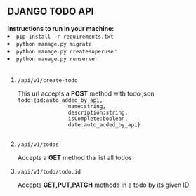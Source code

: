 <h2> DJANGO TODO API</h2>

<table>
<strong>Instructions to run in your machine:</strong>
<li>
    <code>pip install -r requirements.txt</code>
</li>
<li>
    <code>python manage.py migrate</code><br>
</li>
<li>
    <code>python manage.py createsuperuser</code><br>
</li>
<li>
    <code>python manage.py runserver</code><br>
</li>
</table>
<ol>
<li>
    <code>/api/v1/create-todo</code>
</li>    
<p>
    This url accepts a <strong>POST</strong> method with todo json<br>
    <code>todo:{id:auto_added_by_api,
                name:string,
                description:string,
                isComplete:boolean,
                date:auto_added_by_api}
    </code>
</p>
<li>
    <code>/api/v1/todos</code>
    <p>Accepts a <strong>GET</strong> method tha list all todos</p>
</li>
<li>
    <code>/api/v1/todo/todo.id</code>
    <p>Accepts <strong>GET,PUT,PATCH</strong> methods in a todo by its given ID</p>
</li>
</ol>

